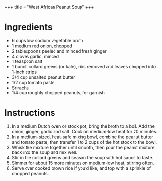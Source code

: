 +++
title = "West African Peanut Soup"
+++
# Ingredients

-   6 cups low sodium vegetable broth
-   1 medium red onion, chopped
-   2 tablespoons peeled and minced fresh ginger
-   4 cloves garlic, minced
-   1 teaspoon salt
-   1 bunch collard greens (or kale), ribs removed and leaves chopped into 1-inch strips
-   3/4 cup unsalted peanut butter
-   1/2 cup tomato paste
-   Sriracha
-   1/4 cup roughly chopped peanuts, for garnish

# Instructions

1. In a medium Dutch oven or stock pot, bring the broth to a boil. Add the onion, ginger, garlic and salt. Cook on medium-low heat for 20 minutes.
2. In a medium-sized, heat-safe mixing bowl, combine the peanut butter and tomato paste, then transfer 1 to 2 cups of the hot stock to the bowl.
3. Whisk the mixture together until smooth, then pour the peanut mixture back into the soup and mix well.
4. Stir in the collard greens and season the soup with hot sauce to taste.
5. Simmer for about 15 more minutes on medium-low heat, stirring often.
6. Serve over cooked brown rice if you’d like, and top with a sprinkle of chopped peanuts.
